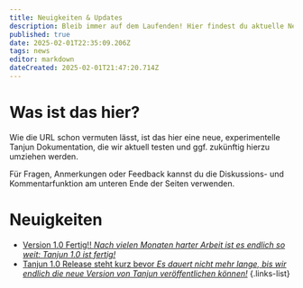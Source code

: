 ```yaml
---
title: Neuigkeiten & Updates
description: Bleib immer auf dem Laufenden! Hier findest du aktuelle News, wichtige Ankündigungen und spannende Updates zu unseren Projekten und Entwicklungen.
published: true
date: 2025-02-01T22:35:09.206Z
tags: news
editor: markdown
dateCreated: 2025-02-01T21:47:20.714Z
---
```


# Was ist das hier?

Wie die URL schon vermuten lässt, ist das hier eine neue, experimentelle Tanjun Dokumentation, die wir aktuell testen und ggf. zukünftig hierzu umziehen werden.

Für Fragen, Anmerkungen oder Feedback kannst du die Diskussions- und Kommentarfunktion am unteren Ende der Seiten verwenden.

# Neuigkeiten

- [Version 1.0 Fertig!! *Nach vielen Monaten harter Arbeit ist es endlich so weit: Tanjun 1.0 ist fertig!*](./news/JFUfQCWFHy)
- [Tanjun 1.0 Release steht kurz bevor *Es dauert nicht mehr lange, bis wir endlich die neue Version von Tanjun veröffentlichen können!*](./news/to4HselMSN)
{.links-list}
